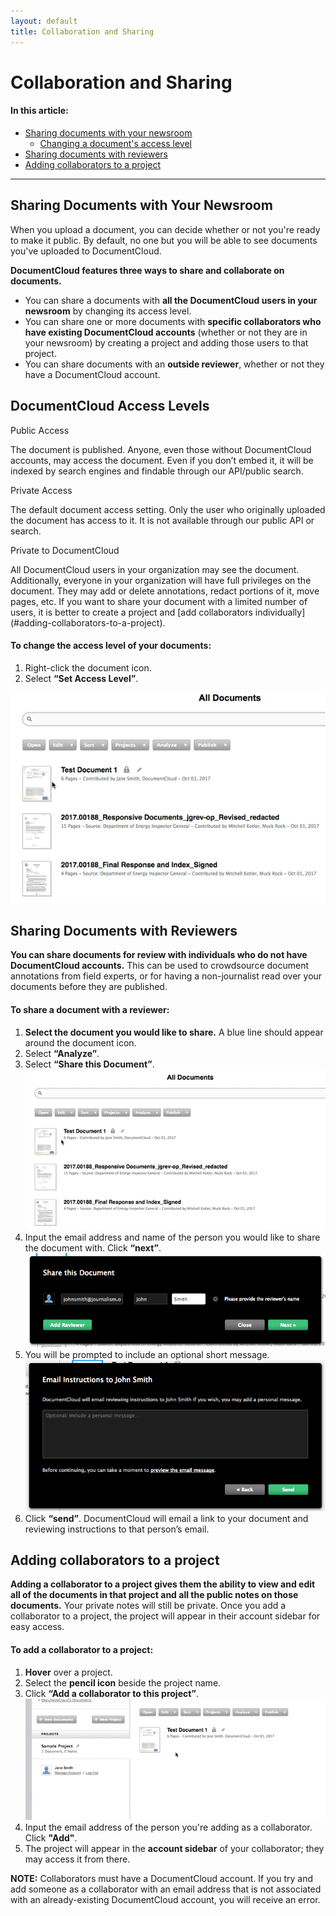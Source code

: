 ```yaml
---
layout: default
title: Collaboration and Sharing
---
```


# Collaboration and Sharing

#### In this article:
  * [Sharing documents with your newsroom](#sharing-documents-with-your-newsroom)
      - [Changing a document's access level](#to-change-the-access-level-of-your-documents)
  * [Sharing documents with reviewers](#sharing-documents-with-reviewers)
  * [Adding collaborators to a project](#adding-collaborators-to-a-project)
  
***

## Sharing Documents with Your Newsroom
When you upload a document, you can decide whether or not you're ready to make it public. By default, no one but you will be able to see documents you've uploaded to DocumentCloud. 

**DocumentCloud features three ways to share and collaborate on documents.**

* You can share a documents with **all the DocumentCloud users in your newsroom** by changing its access level. 
* You can share one or more documents with **specific collaborators who have existing DocumentCloud accounts** (whether or not they are in your newsroom) by creating a project and adding those users to that project.
* You can share documents with an **outside reviewer**, whether or not they have a DocumentCloud account. 


## DocumentCloud Access Levels
<p class="green">Public Access</p>
The document is published. Anyone, even those without DocumentCloud accounts, may access the document. Even if you don’t embed it, it will be indexed by search engines and findable through our API/public search.
<p class="blue">Private Access</p>
The default document access setting. Only the user who originally uploaded the document has access to it. It is not available through our public API or search.
<p class="red">Private to DocumentCloud</p>
All DocumentCloud users in your organization may see the document. Additionally, everyone in your organization will have full privileges on the document. They may add or delete annotations, redact portions of it, move pages, etc. If you want to share your document with a limited number of users, it is better to create a project and [add collaborators individually](#adding-collaborators-to-a-project).

#### To change the access level of your documents:

1. Right-click the document icon.
2. Select **“Set Access Level”**. 

![Set access level](./images/collaboration/collaboration1.gif)

 
## Sharing Documents with Reviewers
**You can share documents for review with individuals who do not have DocumentCloud accounts.** This can be used to crowdsource document annotations from field experts, or for having a non-journalist read over your documents before they are published.

#### To share a document with a reviewer:

1. **Select the document you would like to share.** A blue line should appear around the document icon.
2. Select **“Analyze”**.
3. Select **“Share this Document”**.   
 ![Sharing documents 1](./images/collaboration/collaboration2.gif)
4. Input the email address and name of the person you would like to share the document with. Click **“next”**.
  ![Sharing documents 2](./images/collaboration/collaboration3.png)
5. You will be prompted to include an optional short message.
  ![Sharing documents 3](./images/collaboration/collaboration5.png)
6. Click **“send”**. DocumentCloud will email a link to your document and reviewing instructions to that person’s email.

## Adding collaborators to a project
**Adding a collaborator to a project gives them the ability to view and edit all of the documents in that project and all the public notes on those documents.** Your private notes will still be private. Once you add a collaborator to a project, the project will appear in their account sidebar for easy access.

#### To add a collaborator to a project:

1. **Hover** over a project.
2. Select the **pencil icon** beside the project name.
3. Click **“Add a collaborator to this project”**.
![Adding collaborators](./images/collaboration/collaboration4.gif)
4. Input the email address of the person you're adding as a collaborator. Click **"Add"**.
5. The project will appear in the **account sidebar** of your collaborator; they may access it from there.

<p class="note"><b>NOTE:</b> Collaborators must have a DocumentCloud account. If you try and add someone as a collaborator with an email address that is not associated with an already-existing DocumentCloud account, you will receive an error.</p>

